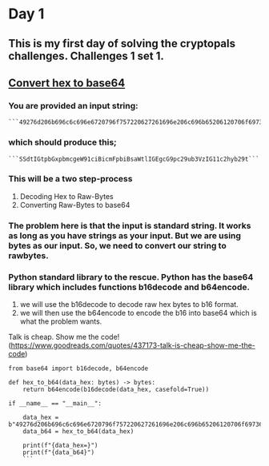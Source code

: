 # Day 1

## This is my first day of solving the cryptopals challenges. Challenges 1 set 1. 

## [Convert hex to base64](https://cryptopals.com/sets/1/challenges/1)

### You are provided an input string:
    ```49276d206b696c6c696e6720796f757220627261696e206c696b65206120706f69736f6e6f7573206d757368726f6f6d```

### which should produce this;
    ```SSdtIGtpbGxpbmcgeW91ciBicmFpbiBsaWtlIGEgcG9pc29ub3VzIG11c2hyb29t```

### This will be a two step-process
1. Decoding Hex to Raw-Bytes
2. Converting Raw-Bytes to base64

### The problem here is that the input is standard string. It works as long as you have strings as your input. But we are using bytes as our input. So, we need to convert our string to rawbytes.
### Python standard library to the rescue. Python has the base64 library which includes functions b16decode and b64encode.
1. we will use the b16decode to decode raw hex bytes to b16 format.
2. we will then use the b64encode to encode the b16 into base64 which is what the problem wants.

Talk is cheap. Show me the code!(https://www.goodreads.com/quotes/437173-talk-is-cheap-show-me-the-code)

```
from base64 import b16decode, b64encode

def hex_to_b64(data_hex: bytes) -> bytes:
    return b64encode(b16decode(data_hex, casefold=True))

if __name__ == "__main__":

    data_hex = b"49276d206b696c6c696e6720796f757220627261696e206c696b65206120706f69736f6e6f7573206d757368726f6f6d"  
    data_b64 = hex_to_b64(data_hex)

    print(f"{data_hex=}")
    print(f"{data_b64}")
    ```
